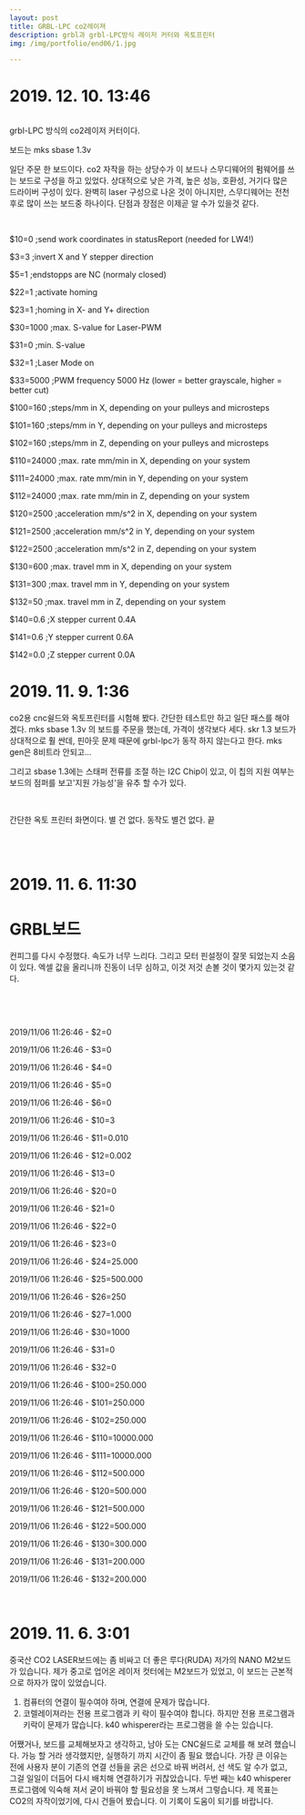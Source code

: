```yaml
---
layout: post
title: GRBL-LPC co2레이져
description: grbl과 grbl-LPC방식 레이저 커터와 옥토프린터 
img: /img/portfolio/end06/1.jpg

---
```



# 2019. 12. 10. 13:46




<div class="img_row">
<img class="col two" src="{{ site.baseurl }} /img/portfolio/end06/1.jpg" alt="" title="example image"/>


		
</div>

grbl-LPC 방식의 co2레이저 커터이다. 

보드는 mks sbase 1.3v 

 일단 주문 한 보드이다. co2 자작을 하는 상당수가 이 보드나 스무디웨어의 펌웨어를 쓰는 보드로 구성을 하고 있었다. 상대적으로 낮은 가격, 높은 성능, 호환성, 거기다 많은 드라이버 구성이 있다. 완벽히 laser 구성으로 나온 것이 아니지만, 스무디웨어는 전천후로 많이 쓰는 보드중 하나이다. 단점과 장점은 이제곧 알 수가 있을것 같다. 

<div class="img_row">
<img class="col one" src="{{ site.baseurl }} /img/portfolio/end06/13.jpg" alt="" title="example image"/>
<img class="col one" src="{{ site.baseurl }} /img/portfolio/end06/14.jpg" alt="" title="example image"/>
<img class="col one" src="{{ site.baseurl }} /img/portfolio/end06/15.jpg" alt="" title="example image"/>
		
</div>

$10=0 ;send work coordinates in statusReport (needed for LW4!)

$3=3 ;invert X and Y stepper direction

$5=1 ;endstopps are NC (normaly closed)

$22=1 ;activate homing

$23=1 ;homing in X- and Y+ direction

$30=1000 ;max. S-value for Laser-PWM

$31=0 ;min. S-value

$32=1 ;Laser Mode on

$33=5000 ;PWM frequency 5000 Hz (lower = better grayscale, higher = better cut)

$100=160 ;steps/mm in X, depending on your pulleys and microsteps

$101=160 ;steps/mm in Y, depending on your pulleys and microsteps

$102=160 ;steps/mm in Z, depending on your pulleys and microsteps

$110=24000 ;max. rate mm/min in X, depending on your system

$111=24000 ;max. rate mm/min in Y, depending on your system

$112=24000 ;max. rate mm/min in Z, depending on your system

$120=2500 ;acceleration mm/s^2 in X, depending on your system

$121=2500 ;acceleration mm/s^2 in Y, depending on your system

$122=2500 ;acceleration mm/s^2 in Z, depending on your system

$130=600 ;max. travel mm in X, depending on your system

$131=300 ;max. travel mm in Y, depending on your system

$132=50 ;max. travel mm in Z, depending on your system

$140=0.6 ;X stepper current 0.4A

$141=0.6 ;Y stepper current 0.6A

$142=0.0 ;Z stepper current 0.0A



# 2019. 11. 9. 1:36



co2용 cnc쉴드와 옥토프린터를 시험해 봤다. 간단한 테스트만 하고 일단 패스를 해야 겠다. mks sbase 1.3v 의 보드를 주문을 했는데, 가격이 생각보다 세다. skr 1.3 보드가 상대적으로 훨 싼데, 핀아웃 문제 때문에 grbl-lpc가 동작 하지 않는다고 한다. mks gen은 8비트라 안되고...


그리고 sbase 1.3에는 스태퍼 전류를 조절 하는 I2C Chip이 있고, 이 칩의 지원 여부는 보드의 점퍼를 보고'지원 가능성'을 유추 할 수가 있다.

<div class="img_row">
<img class="col one" src="{{ site.baseurl }} /img/portfolio/end06/2.jpg" alt="" title="example image"/>
<img class="col one" src="{{ site.baseurl }} /img/portfolio/end06/3.jpg" alt="" title="example image"/>
<img class="col one" src="{{ site.baseurl }} /img/portfolio/end06/4.jpg" alt="" title="example image"/>
		
</div>

간단한 옥토 프린터 화면이다. 별 건 없다. 동작도 별건 없다. 끝

<div class="img_row">
<img class="col one" src="{{ site.baseurl }} /img/portfolio/end06/5.jpg" alt="" title="example image"/>
<img class="col one" src="{{ site.baseurl }} /img/portfolio/end06/6.jpg" alt="" title="example image"/>

		
</div>
<br/>

# 2019. 11. 6. 11:30


# GRBL보드


컨피그를 다시 수정했다. 속도가 너무 느리다. 그리고 모터 핀설정이 잘못 되었는지 소음이 있다. 엑셀 값을 올리니까 진동이 너무 심하고, 이것 저것 손볼 것이 몇가지 있는것 같다. 

​

<div class="img_row">
<img class="col one" src="{{ site.baseurl }} /img/portfolio/end06/7.jpg" alt="" title="example image"/>
<img class="col one" src="{{ site.baseurl }} /img/portfolio/end06/8.jpg" alt="" title="example image"/>
<img class="col one" src="{{ site.baseurl }} /img/portfolio/end06/9.jpg" alt="" title="example image"/>
</div>


2019/11/06 11:26:46 - $2=0

2019/11/06 11:26:46 - $3=0

2019/11/06 11:26:46 - $4=0

2019/11/06 11:26:46 - $5=0

2019/11/06 11:26:46 - $6=0

2019/11/06 11:26:46 - $10=3

2019/11/06 11:26:46 - $11=0.010

2019/11/06 11:26:46 - $12=0.002

2019/11/06 11:26:46 - $13=0

2019/11/06 11:26:46 - $20=0

2019/11/06 11:26:46 - $21=0

2019/11/06 11:26:46 - $22=0

2019/11/06 11:26:46 - $23=0

2019/11/06 11:26:46 - $24=25.000

2019/11/06 11:26:46 - $25=500.000

2019/11/06 11:26:46 - $26=250

2019/11/06 11:26:46 - $27=1.000

2019/11/06 11:26:46 - $30=1000

2019/11/06 11:26:46 - $31=0

2019/11/06 11:26:46 - $32=0

2019/11/06 11:26:46 - $100=250.000

2019/11/06 11:26:46 - $101=250.000

2019/11/06 11:26:46 - $102=250.000

2019/11/06 11:26:46 - $110=10000.000

2019/11/06 11:26:46 - $111=10000.000

2019/11/06 11:26:46 - $112=500.000

2019/11/06 11:26:46 - $120=500.000

2019/11/06 11:26:46 - $121=500.000

2019/11/06 11:26:46 - $122=500.000

2019/11/06 11:26:46 - $130=300.000

2019/11/06 11:26:46 - $131=200.000

2019/11/06 11:26:46 - $132=200.000


<br/>



# 2019. 11. 6. 3:01
   


 중국산 CO2 LASER보드에는 좀 비싸고 더 좋은 루다(RUDA) 저가의 NANO M2보드가 있습니다. 
제가 중고로 업어온 레이저 컷터에는 M2보드가 있었고, 이 보드는 근본적으로 하자가 많이 있었습니다.



 1. 컴퓨터의 연결이 필수여야 하며, 연결에 문제가 많습니다. 
 2. 코렐레이져라는 전용 프로그램과 키 락이 필수여야 합니다. 하지만 전용 프로그램과 키락이 문제가 많습니다.  k40 whisperer라는 프로그램을 쓸 수는 있습니다.



 어쨌거나, 보드를 교체해보자고 생각하고, 남아 도는 CNC쉴드로 교체를 해 보려 했습니다. 가능 할 거라 생각했지만, 실행하기 까지 시간이 좀 필요 했습니다. 가장 큰 이유는 전에 사용자 분이 기존의 연결 선들을 굵은 선으로 바꿔 버려서, 선 색도 알 수가 없고, 그걸 일일이 더듬어 다시 배치해 연결하기가 귀찮았습니다. 두번 째는 k40 whisperer 프로그램에 익숙해 져서 굳이 바꿔야 할 필요성을 못 느껴서 그렇습니다. 제 목표는 CO2의 자작이었기에, 다시 건들어 봤습니다. 이 기록이 도움이 되기를 바랍니다. 

